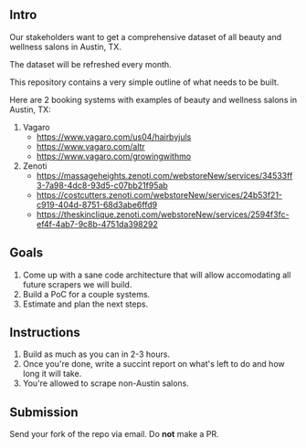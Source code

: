 ## Intro

Our stakeholders want to get a comprehensive dataset of all beauty and wellness salons in Austin, TX.

The dataset will be refreshed every month.

This repository contains a very simple outline of what needs to be built.

Here are 2 booking systems with examples of beauty and wellness salons in Austin, TX:

1. Vagaro
    - https://www.vagaro.com/us04/hairbyjuls
    - https://www.vagaro.com/altr
    - https://www.vagaro.com/growingwithmo
2. Zenoti
    - https://massageheights.zenoti.com/webstoreNew/services/34533ff3-7a98-4dc8-93d5-c07bb21f95ab
    - https://costcutters.zenoti.com/webstoreNew/services/24b53f21-c919-404d-8751-68d3abe6ffd9
    - https://theskinclique.zenoti.com/webstoreNew/services/2594f3fc-ef4f-4ab7-9c8b-4751da398292


## Goals

1. Come up with a sane code architecture that will allow accomodating all future scrapers we will build.
2. Build a PoC for a couple systems.
3. Estimate and plan the next steps.

## Instructions

1. Build as much as you can in 2-3 hours.
2. Once you're done, write a succint report on what's left to do and how long it will take.
3. You're allowed to scrape non-Austin salons.

## Submission

Send your fork of the repo via email. Do **not** make a PR.
